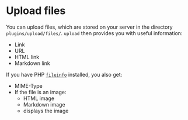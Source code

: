 # Upload files
You can upload files, which are stored on your server in the directory `plugins/upload/files/`. `upload` then provides you with useful information:

* Link
* URL
* HTML link
* Markdown link

If you have PHP [`fileinfo`](http://www.php.net/manual/en/book.fileinfo.php) installed, you also get:

* MIME-Type
* If the file is an image:
    * HTML image
    * Markdown image
    * displays the image
